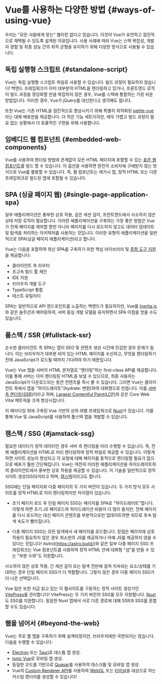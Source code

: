 # Vue를 사용하는 다양한 방법 {#ways-of-using-vue}

우리는 "모든 사람에게 맞는" 웹이란 없다고 믿습니다.
이것이 Vue가 유연하고 점진적으로 채택될 수 있도록 설계된 이유입니다.
사용 사례에 따라 Vue는 스택 복잡성, 개발자 경험 및 최종 성능 간의 최적 균형을 유지하기 위해 다양한 방식으로 사용될 수 있습니다.

## 독립 실행형 스크립트 {#standalone-script}

Vue는 독립 실행형 스크립트 파일로 사용할 수 있습니다.
빌드 과정이 필요하지 않습니다!
백엔드 프레임워크가 이미 대부분의 HTML을 렌더링하고 있거나,
프론트엔드 로직이 빌드 과정을 정당화할 만큼 복잡하지 않은 경우,
Vue를 스택에 통합하는 가장 쉬운 방법입니다.
이러한 경우, Vue가 jQuery를 대신한다고 생각해도 됩니다.

또한 Vue는 기존 HTML을 점진적으로 향상시키기 위해 특별히 최적화된 [petite-vue](https://github.com/vuejs/petite-vue)라는 대체 배포판을 제공합니다.
더 작은 기능 세트이지만, 매우 가볍고 빌드 과정이 필요 없는 상황에서 더 효율적인 구현을 위해 사용합니다.

## 임베디드 웹 컴포넌트 {#embedded-web-components}

Vue를 사용하여 렌더링 방법에 관계없이 모든 HTML 페이지에 포함할 수 있는 [표준 웹 컴포넌트](/guide/extras/web-components)를 빌드 할 수 있습니다.
이 옵션을 사용하면 완전히 소비자에 구애받지 않는 방식으로 Vue를 활용할 수 있습니다.
즉, 웹 컴포넌트는 레거시 앱, 정적 HTML 또는 다른 프레임워크로 빌드된 앱에 포함될 수 있습니다.

## SPA (싱글 페이지 웹) {#single-page-application-spa}


일부 애플리케이션은 풍부한 상호 작용, 깊은 세션 깊이, 프런트엔드에서 사소하지 않은 상태 저장 로직이 필요합니다. 이러한 애플리케이션을 구축하는 가장 좋은 방법은 Vue가 전체 페이지를 제어할 뿐만 아니라 페이지를 다시 로드하지 않고도 데이터 업데이트 및 탐색을 처리하는 아키텍처를 사용하는 것입니다. 이러한 유형의 애플리케이션을 일반적으로 SPA(싱글 페이지 애플리케이션)라고 합니다.


Vue는 다음을 포함하여 최신 SPA를 구축하기 위한 핵심 라이브러리 및 [종합 도구 지원](/guide/scaling-up/tooling)을 제공합니다:

- 클라이언트 측 라우터
- 초고속 빌드 툴 체인
- IDE 지원
- 브라우저 개발 도구
- TypeScript 통합
- 테스트 유틸리티

SPA는 일반적으로 API 엔드포인트를 노출하는 백엔드가 필요하지만,
Vue를 [Inertia.js](https://inertiajs.com)와 같은 솔루션과 페어링하여,
서버 중심 개발 모델을 유지하면서 SPA 이점을 얻을 수도 있습니다.

## 풀스택 / SSR {#fullstack-ssr}

순수한 클라이언트 측 SPA는 앱이 SEO 및 컨텐츠 생성 시간에 민감한 경우 문제가 됩니다.
이는 브라우저가 대부분 비어 있는 HTML 페이지를 수신하고,
무엇을 렌더링하기 전에 JavaScript가 로드될 때까지 기다려야 하기 때문입니다.

Vue는 Vue 앱을 서버의 HTML 문자열로 "렌더링"하는 first-class API를 제공합니다.
이를 통해 서버는 이미 렌더링된 HTML을 보낼 수 있으므로,
최종 사용자는 JavaScript가 다운로드되는 동안 컨텐츠를 즉시 볼 수 있습니다.
그러면 Vue는 클라이언트 측에서 앱을 "하이드레이트"(hydrate: 변환)하여 대화형으로 만듭니다.
이를 [서버 측 렌더링(SSR)](/guide/scaling-up/ssr)이라고 하며,
[Largest Contentful Paint(LCP)](https://web.dev/lcp/)와 같은 Core Web Vital 메트릭을 크게 향상시킵니다.

이 패러다임 위에 구축된 Vue 기반의 상위 레벨 프레임워크로 [Nuxt](https://nuxtjs.com/)가 있습니다.
이를 통해 Vue 및 JavaScript를 사용하여 풀스택 앱을 개발할 수 있습니다.

## 잼스택 / SSG {#jamstack-ssg}

필요한 데이터가 정적 데이터인 경우 서버 측 렌더링을 미리 수행할 수 있습니다. 즉, 전체 애플리케이션을 HTML로 미리 렌더링하여 정적 파일로 제공할 수 있습니다. 이렇게 하면 사이트 성능이 향상되고 각 요청에 대해 페이지를 동적으로 렌더링할 필요가 없으므로 배포가 훨씬 간단해집니다. Vue는 여전히 이러한 애플리케이션을 하이드레이트하여 클라이언트에서 풍부한 상호 작용을 제공할 수 있습니다. 이 기술을 일반적으로 정적 사이트 생성(SSG)이라고 하며, [잼스택](https://jamstack.org/what-is-jamstack/)이라고도 합니다.

SSG에는 단일 페이지와 다중 페이지의 두 가지 버전이 있습니다. 두 가지 방식 모두 사이트를 정적 HTML로 미리 렌더링하지만 차이점이 있습니다:

- 초기 페이지 로드 후 단일 페이지 SSG는 페이지를 SPA로 "하이드레이트"합니다. 이렇게 하면 초기 JS 페이로드와 하이드레이션 비용이 더 많이 들지만, 전체 페이지를 다시 로드하는 대신 페이지 콘텐츠를 부분적으로만 업데이트하면 되므로 후속 탐색 속도가 빨라집니다.

- 다중 페이지 SSG는 모든 탐색에서 새 페이지를 로드합니다. 장점은 페이지에 상호 작용이 필요하지 않은 경우 최소한의 JS를 제공하거나 아예 JS를 제공하지 않을 수 있다는 것입니다! Astro](https://astro.build/)와 같은 일부 다중 페이지 SSG 프레임워크는 Vue 컴포넌트를 사용하여 정적 HTML 안에 대화형 "섬"을 만들 수 있는 "부분 수화"도 지원합니다.

사소하지 않은 상호 작용, 긴 세션 길이 또는 탐색 전반에 걸쳐 지속되는 요소/상태를 기대하는 경우 단일 페이지 SSG가 더 적합합니다. 그렇지 않은 경우 다중 페이지 SSG가 더 나은 선택입니다.

Vue 팀은 또한 지금 읽고 있는 이 웹사이트를 구동하는 정적 사이트 생성기인 [VitePress](https://vitepress.dev/)를 관리합니다! VitePress는 두 가지 버전의 SSG를 모두 지원합니다. [Nuxt](https://nuxt.com/)도 SSG를 지원합니다. 동일한 Nuxt 앱에서 서로 다른 경로에 대해 SSR과 SSG를 혼합 할 수도 있습니다.

## 웹을 넘어서 {#beyond-the-web}

Vue는 주로 웹 앱을 구축하기 위해 설계되었지만,
브라우저에만 국한되지는 않습니다.
다음을 수행할 수 있습니다:

- [Electron](https://www.electronjs.org/) 또는 [Tauri](https://tauri.studio/en/)로 데스톱 앱 생성.
- [Ionic Vue](https://ionicframework.com/docs/vue/overview)로 모바일 앱 생성.
- 동일한 코드를 기반으로 [Quasar](https://quasar.dev/)를 사용하여 데스크톱 및 모바일 앱 생성.
- Vue의 [Custom Renderer API](/api/custom-renderer)를 사용하여 [WebGL](https://troisjs.github.io/) 또는 [터미널](https://github.com/ycmjason/vuminal)을 대상으로 하는 커스텀 렌더러를 생성할 수 있습니다!
